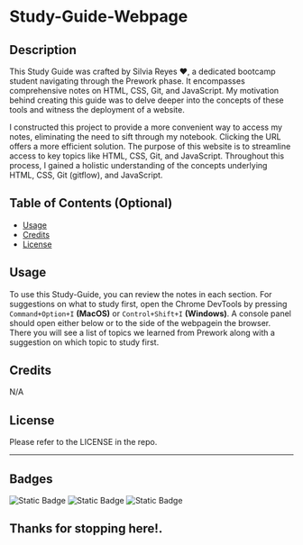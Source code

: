 # Study-Guide-Webpage

## Description

This Study Guide was crafted by Silvia Reyes ❤️, a dedicated bootcamp student navigating through the Prework phase. It encompasses comprehensive notes on HTML, CSS, Git, and JavaScript. My motivation behind creating this guide was to delve deeper into the concepts of these tools and witness the deployment of a website.

I constructed this project to provide a more convenient way to access my notes, eliminating the need to sift through my notebook. Clicking the URL offers a more efficient solution. The purpose of this website is to streamline access to key topics like HTML, CSS, Git, and JavaScript. Throughout this process, I gained a holistic understanding of the concepts underlying HTML, CSS, Git (gitflow), and JavaScript.

## Table of Contents (Optional)

- [Usage](#usage)
- [Credits](#credits)
- [License](#license)

## Usage

To use this Study-Guide, you can review the notes in each section. For suggestions on what to study first, open the Chrome DevTools by pressing `Command+Option+I` **(MacOS)** or `Control+Shift+I` **(Windows)**. A console panel should open either below or to the side of the webpagein the browser. There you will see a list of topics we learned from Prework along with a suggestion on which topic to study first.

## Credits

N/A

## License

Please refer to the LICENSE in the repo.

---

## Badges

![Static Badge](https://img.shields.io/badge/HTML-25%25-orange)
![Static Badge](https://img.shields.io/badge/CSS-25%25-blue)
![Static Badge](https://img.shields.io/badge/JavaScript-50%25-yellow)

## Thanks for stopping here!.
